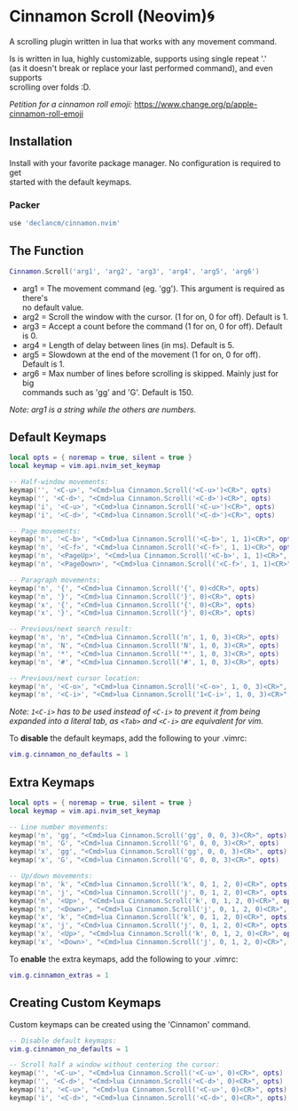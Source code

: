 # Cinnamon Scroll (Neovim)🌀

A scrolling plugin written in lua that works with any movement command.

Is is written in lua, highly customizable, supports using single repeat '.'\
(as it doesn't break or replace your last performed command), and even supports\
scrolling over folds :D.

_Petition for a cinnamon roll emoji:_ <https://www.change.org/p/apple-cinnamon-roll-emoji>

## Installation

Install with your favorite package manager. No configuration is required to get\
started with the default keymaps.

### Packer

```lua
use 'declancm/cinnamon.nvim'
```

## The Function

```lua
Cinnamon.Scroll('arg1', 'arg2', 'arg3', 'arg4', 'arg5', 'arg6')
```

* arg1 = The movement command (eg. 'gg'). This argument is required as there's\
  no default value.
* arg2 = Scroll the window with the cursor. (1 for on, 0 for off). Default is 1.
* arg3 = Accept a count before the command (1 for on, 0 for off). Default is 0.
* arg4 = Length of delay between lines (in ms). Default is 5.
* arg5 = Slowdown at the end of the movement (1 for on, 0 for off). Default is 1.
* arg6 = Max number of lines before scrolling is skipped. Mainly just for big\
  commands such as 'gg' and 'G'. Default is 150.

_Note: arg1 is a string while the others are numbers._

## Default Keymaps

```lua
local opts = { noremap = true, silent = true }
local keymap = vim.api.nvim_set_keymap

-- Half-window movements:
keymap('', '<C-u>', "<Cmd>lua Cinnamon.Scroll('<C-u>')<CR>", opts)
keymap('', '<C-d>', "<Cmd>lua Cinnamon.Scroll('<C-d>')<CR>", opts)
keymap('i', '<C-u>', "<Cmd>lua Cinnamon.Scroll('<C-u>')<CR>", opts)
keymap('i', '<C-d>', "<Cmd>lua Cinnamon.Scroll('<C-d>')<CR>", opts)

-- Page movements:
keymap('n', '<C-b>', "<Cmd>lua Cinnamon.Scroll('<C-b>', 1, 1)<CR>", opts)
keymap('n', '<C-f>', "<Cmd>lua Cinnamon.Scroll('<C-f>', 1, 1)<CR>", opts)
keymap('n', '<PageUp>', "<Cmd>lua Cinnamon.Scroll('<C-b>', 1, 1)<CR>", opts)
keymap('n', '<PageDown>', "<Cmd>lua Cinnamon.Scroll('<C-f>', 1, 1)<CR>", opts)

-- Paragraph movements:
keymap('n', '{', "<Cmd>lua Cinnamon.Scroll('{', 0)<dCR>", opts)
keymap('n', '}', "<Cmd>lua Cinnamon.Scroll('}', 0)<CR>", opts)
keymap('x', '{', "<Cmd>lua Cinnamon.Scroll('{', 0)<CR>", opts)
keymap('x', '}', "<Cmd>lua Cinnamon.Scroll('}', 0)<CR>", opts)

-- Previous/next search result:
keymap('n', 'n', "<Cmd>lua Cinnamon.Scroll('n', 1, 0, 3)<CR>", opts)
keymap('n', 'N', "<Cmd>lua Cinnamon.Scroll('N', 1, 0, 3)<CR>", opts)
keymap('n', '*', "<Cmd>lua Cinnamon.Scroll('*', 1, 0, 3)<CR>", opts)
keymap('n', '#', "<Cmd>lua Cinnamon.Scroll('#', 1, 0, 3)<CR>", opts)

-- Previous/next cursor location:
keymap('n', '<C-o>', "<Cmd>lua Cinnamon.Scroll('<C-o>', 1, 0, 3)<CR>", opts)
keymap('n', '<C-i>', "<Cmd>lua Cinnamon.Scroll('1<C-i>', 1, 0, 3)<CR>", opts)
```

_Note: `1<C-i>` has to be used instead of `<C-i>` to prevent it from being\
expanded into a literal tab, as `<Tab>` and `<C-i>` are equivalent for vim._

To **disable** the default keymaps, add the following to your .vimrc:

```lua
vim.g.cinnamon_no_defaults = 1
```

## Extra Keymaps

```lua
local opts = { noremap = true, silent = true }
local keymap = vim.api.nvim_set_keymap

-- Line number movements:
keymap('n', 'gg', "<Cmd>lua Cinnamon.Scroll('gg', 0, 0, 3)<CR>", opts)
keymap('n', 'G', "<Cmd>lua Cinnamon.Scroll('G', 0, 0, 3)<CR>", opts)
keymap('x', 'gg', "<Cmd>lua Cinnamon.Scroll('gg', 0, 0, 3)<CR>", opts)
keymap('x', 'G', "<Cmd>lua Cinnamon.Scroll('G', 0, 0, 3)<CR>", opts)

-- Up/down movements:
keymap('n', 'k', "<Cmd>lua Cinnamon.Scroll('k', 0, 1, 2, 0)<CR>", opts)
keymap('n', 'j', "<Cmd>lua Cinnamon.Scroll('j', 0, 1, 2, 0)<CR>", opts)
keymap('n', '<Up>', "<Cmd>lua Cinnamon.Scroll('k', 0, 1, 2, 0)<CR>", opts)
keymap('n', '<Down>', "<Cmd>lua Cinnamon.Scroll('j', 0, 1, 2, 0)<CR>", opts)
keymap('x', 'k', "<Cmd>lua Cinnamon.Scroll('k', 0, 1, 2, 0)<CR>", opts)
keymap('x', 'j', "<Cmd>lua Cinnamon.Scroll('j', 0, 1, 2, 0)<CR>", opts)
keymap('x', '<Up>', "<Cmd>lua Cinnamon.Scroll('k', 0, 1, 2, 0)<CR>", opts)
keymap('x', '<Down>', "<Cmd>lua Cinnamon.Scroll('j', 0, 1, 2, 0)<CR>", opts)
```

To **enable** the extra keymaps, add the following to your .vimrc:

```lua
vim.g.cinnamon_extras = 1
```

## Creating Custom Keymaps

Custom keymaps can be created using the 'Cinnamon' command.

```lua
-- Disable default keymaps:
vim.g.cinnamon_no_defaults = 1

-- Scroll half a window without centering the cursor:
keymap('', '<C-u>', "<Cmd>lua Cinnamon.Scroll('<C-u>', 0)<CR>", opts)
keymap('', '<C-d>', "<Cmd>lua Cinnamon.Scroll('<C-d>', 0)<CR>", opts)
keymap('i', '<C-u>', "<Cmd>lua Cinnamon.Scroll('<C-u>', 0)<CR>", opts)
keymap('i', '<C-d>', "<Cmd>lua Cinnamon.Scroll('<C-d>', 0)<CR>", opts)
```
